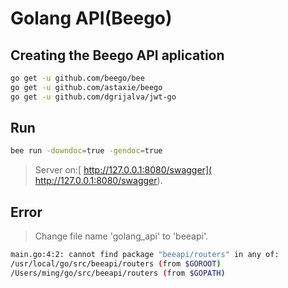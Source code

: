 
# Golang API(Beego)

## Creating the Beego API aplication

```bash
go get -u github.com/beego/bee
go get -u github.com/astaxie/beego
go get -u github.com/dgrijalva/jwt-go
```

## Run


```bash
bee run -downdoc=true -gendoc=true
```

> Server on:[ http://127.0.0.1:8080/swagger]( http://127.0.0.1:8080/swagger).

## Error

> Change file name 'golang_api' to 'beeapi'.

```bash
main.go:4:2: cannot find package "beeapi/routers" in any of:
/usr/local/go/src/beeapi/routers (from $GOROOT)
/Users/ming/go/src/beeapi/routers (from $GOPATH)
```
